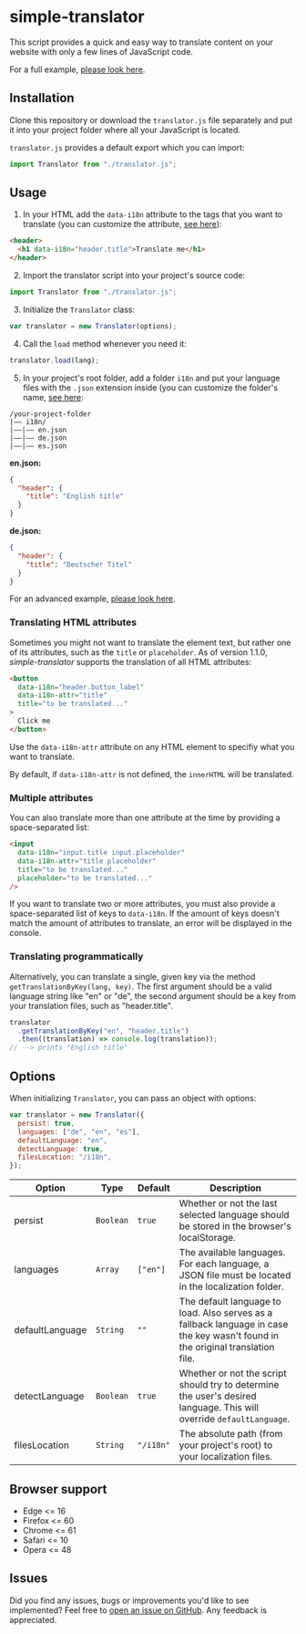# simple-translator

This script provides a quick and easy way to translate content on your website with only a few lines of JavaScript code.

For a full example, [please look here](https://codesandbox.io/s/i18n-example-ipfeu?fontsize=14).

## Installation

Clone this repository or download the `translator.js` file separately and put it into your project folder where all your JavaScript is located.

`translator.js` provides a default export which you can import:

```js
import Translator from "./translator.js";
```

## Usage

1. In your HTML add the `data-i18n` attribute to the tags that you want to translate (you can customize the attribute, [see here](#translating-html-attributes)):

```html
<header>
  <h1 data-i18n="header.title">Translate me</h1>
</header>
```

2. Import the translator script into your project's source code:

```js
import Translator from "./translator.js";
```

3. Initialize the `Translator` class:

```js
var translator = new Translator(options);
```

4. Call the `load` method whenever you need it:

```js
translator.load(lang);
```

5. In your project's root folder, add a folder `i18n` and put your language files with the `.json` extension inside (you can customize the folder's name, [see here](#options):

```
/your-project-folder
|–– i18n/
|––|–– en.json
|––|–– de.json
|––|–– es.json
```

**en.json:**

```json
{
  "header": {
    "title": "English title"
  }
}
```

**de.json:**

```json
{
  "header": {
    "title": "Deutscher Titel"
  }
}
```

For an advanced example, [please look here](https://codesandbox.io/s/i18n-example-ipfeu?fontsize=14).

### Translating HTML attributes

Sometimes you might not want to translate the element text, but rather one of its attributes, such as the `title` or `placeholder`. As of version 1.1.0,
_simple-translator_ supports the translation of all HTML attributes:

```html
<button
  data-i18n="header.button_label"
  data-i18n-attr="title"
  title="to be translated..."
>
  Click me
</button>
```

Use the `data-i18n-attr` attribute on any HTML element to specifiy what you want to translate.

By default, if `data-i18n-attr` is not defined, the `innerHTML` will be translated.

### Multiple attributes

You can also translate more than one attribute at the time by providing a space-separated list:

```html
<input
  data-i18n="input.title input.placeholder"
  data-i18n-attr="title placeholder"
  title="to be translated..."
  placeholder="to be translated..."
/>
```

If you want to translate two or more attributes, you must also provide a space-separated list of keys to `data-i18n`. If the amount of keys doesn't match the amount of attributes to translate, an error will be displayed in the console.

### Translating programmatically

Alternatively, you can translate a single, given key via the method `getTranslationByKey(lang, key)`. The first argument should be a valid language string like "en" or "de", the second argument should be a key from your translation files, such as "header.title".

```js
translator
  .getTranslationByKey("en", "header.title")
  .then((translation) => console.log(translation));
// --> prints "English title"
```

## Options

When initializing `Translator`, you can pass an object with options:

```js
var translator = new Translator({
  persist: true,
  languages: ["de", "en", "es"],
  defaultLanguage: "en",
  detectLanguage: true,
  filesLocation: "/i18n",
});
```

| Option          | Type      | Default   | Description                                                                                                                     |
| --------------- | --------- | --------- | ------------------------------------------------------------------------------------------------------------------------------- |
| persist         | `Boolean` | `true`    | Whether or not the last selected language should be stored in the browser's localStorage.                                       |
| languages       | `Array`   | `["en"]`  | The available languages. For each language, a JSON file must be located in the localization folder.                             |
| defaultLanguage | `String`  | `""`      | The default language to load. Also serves as a fallback language in case the key wasn't found in the original translation file. |
| detectLanguage  | `Boolean` | `true`    | Whether or not the script should try to determine the user's desired language. This will override `defaultLanguage`.            |
| filesLocation   | `String`  | `"/i18n"` | The absolute path (from your project's root) to your localization files.                                                        |

## Browser support

- Edge <= 16
- Firefox <= 60
- Chrome <= 61
- Safari <= 10
- Opera <= 48

## Issues

Did you find any issues, bugs or improvements you'd like to see implemented? Feel free to [open an issue on GitHub](https://github.com/andreasremdt/simple-translator/issues). Any feedback is appreciated.
